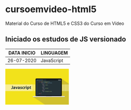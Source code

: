 # cursoemvideo-html5
 Material do Curso de HTML5 e CSS3 do Curso em Vídeo

## Iniciado os estudos de JS versionado

DATA INICIO | LINGUAGEM |
------------|-----------|
26-07-2020  | JavaScript|

<img src="pacote-download/estudandoJS/imagens/js.png" style="width: 200px;"/>
